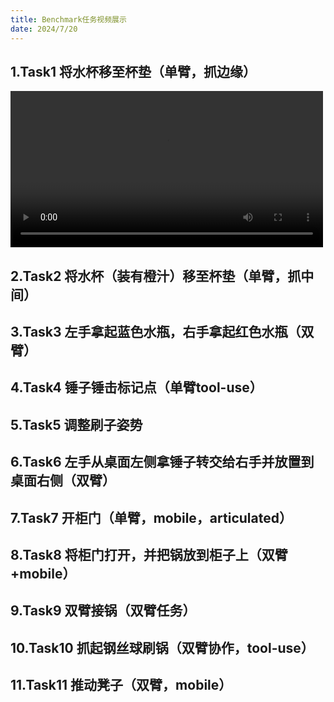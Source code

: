 ```yaml
---
title: Benchmark任务视频展示
date: 2024/7/20
---
```

## 1.Task1 将水杯移至杯垫（单臂，抓边缘）
<video width="500" height="250" controls="controls">
  <source src="/vedio/pick_empty_cup_top.mp4" type="video/mp4">
  <source src="/vedio/pick_empty_cup_left.mp4" type="video/mp4">
</video>

## 2.Task2 将水杯（装有橙汁）移至杯垫（单臂，抓中间）


## 3.Task3 左手拿起蓝色水瓶，右手拿起红色水瓶（双臂）


## 4.Task4 锤子锤击标记点（单臂tool-use）


## 5.Task5 调整刷子姿势


## 6.Task6 左手从桌面左侧拿锤子转交给右手并放置到桌面右侧（双臂）


## 7.Task7 开柜门（单臂，mobile，articulated）


## 8.Task8 将柜门打开，并把锅放到柜子上（双臂+mobile）

## 9.Task9 双臂接锅（双臂任务）

## 10.Task10 抓起钢丝球刷锅（双臂协作，tool-use）

## 11.Task11 推动凳子（双臂，mobile）


